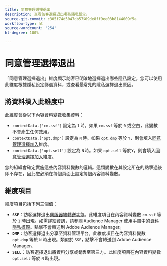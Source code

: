 ```yaml
---
title: 同意管理選擇退出
description: 查看訪客選擇退出哪些隱私設定。
source-git-commit: c305f74d5047db57509de8ff9ee03b8144009f5a
workflow-type: ht
source-wordcount: '254'
ht-degree: 100%

---
```


# 同意管理選擇退出

「同意管理選擇退出」維度顯示訪客已明確地選擇退出哪些隱私設定。您可以使用此維度根據隱私設定篩選資料，或查看最常見的隱私選擇退出原因。

## 將資料填入此維度中

此維度會從以下[內容資料變數](/help/implement/vars/page-vars/contextdata.md)收集資料：

* `contextData.['cm.ssf']` 設定為 `1` 時。如果 `cm.ssf` 等於 `0` 或空白，此變數不會產生任何效用。
* `contextData.['opt.dmp']` 設定為 `N` 時。如果 `opt.dmp` 等於 `Y`，則會填入[同意管理選擇加入](cm-opt-in.md)維度。
* `contextData.['opt.sell']` 設定為 `N` 時。如果 `opt.sell` 等於`Y`，則會填入[同意管理選擇加入](cm-opt-in.md)維度。

您的組織會確定實施這些內容資料變數的邏輯。這類變數在其設定所在的點擊過後即不存在，因此您必須在每個頁面上設定每個內容資料變數。

## 維度項目

維度項目包括下列三個值：

* **`SSF`**：訪客選擇退出[伺服器端轉送功能](/help/admin/admin/c-server-side-forwarding/ssf.md)。此維度項目在內容資料變數 `cm.ssf` 等於 `1` 時出現。如需詳細資訊，請參閱 Audience Manager 使用手冊中的[資料隱私概觀](https://experienceleague.adobe.com/docs/audience-manager/user-guide/overview/data-privacy/data-privacy.html)。點擊不會轉送到 Adobe Audience Manager。
* **`DMP`**：訪客選擇退出分享至資料管理平台。此維度項目在內容資料變數 `opt.dmp` 等於 `N` 時出現。類似於 `SSF`，點擊不會轉送到 Adobe Audience Manager。
* **`SELL`**：訪客選擇退出將資料分享或銷售至第三方。此維度項目在內容資料變數 `opt.sell` 等於 `N` 時出現。
